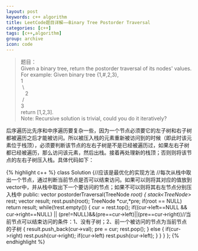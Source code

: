 ```yaml
---
layout: post
keywords: c++ algorithm
title: LeetCode题目详解——Binary Tree Postorder Traversal
categories: [c++]
tags: [c++,algorithm]
group: archive
icon: code
---
```


> 题目：<br />
Given a binary tree, return the postorder traversal of its nodes' values.
For example:
Given binary tree {1,#,2,3},<br />
1<br />
&nbsp;\ <br />
&nbsp; &nbsp;2<br />
&nbsp;/<br />
3<br />
return [1,2,3].<br />
Note: Recursive solution is trivial, could you do it iteratively?


后序遍历比先序和中序遍历要复杂一些，因为一个节点必须要它的左子树和右子树都被遍历之后才能被访问。所以被压入栈的元素重新被访问到的时候（即此时该元素位于栈顶），必须要判断该节点的左右子树是不是已经被遍历过，如果左右子树都已经被遍历，那么访问该元素，然后出栈。接着再处理新的栈顶；否则则将该节点的左右子树压入栈。具体代码如下：

{% highlight c++ %}
class Solution {//应该是最优化的实现方法
//每次从栈中取出一个节点，通过判断当前节点是否可以结束访问。如果可以则将其对应的值放到vector中，并从栈中取出下一个要访问的节点；如果不可以则将其右左节点分别压入栈中
public:
vector<int> postorderTraversal(TreeNode *root) {
    stack<TreeNode*> rest;
    vector<int> result;
    rest.push(root);
    TreeNode *cur,*pre;
    if(root == NULL)
        return result;
    while(!rest.empty())
    {
        cur = rest.top();
        if((cur->left==NULL && cur->right==NULL) || (pre!=NULL)&&(pre==cur->left)||(pre==cur->right))//当前节点可以结束访问的条件：1、没有子树；2、前一个被访问的节点为当前节点的子树
        {
            result.push_back(cur->val);
            pre = cur;
            rest.pop();
        }
        else
        {
            if(cur->right)
                rest.push(cur->right);
            if(cur->left)
                rest.push(cur->left);
        }
    }
}
};
{% endhighlight %}